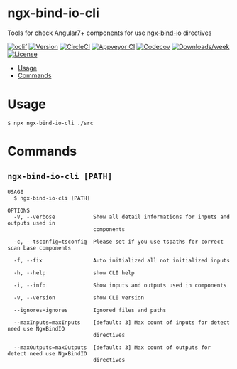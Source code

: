 ngx-bind-io-cli
===============

Tools for check Angular7+ components for use [ngx-bind-io](https://github.com/EndyKaufman/ngx-bind-io) directives

[![oclif](https://img.shields.io/badge/cli-oclif-brightgreen.svg)](https://oclif.io)
[![Version](https://img.shields.io/npm/v/ngx-bind-io-cli.svg)](https://npmjs.org/package/ngx-bind-io-cli)
[![CircleCI](https://circleci.com/gh/EndyKaufman/ngx-bind-io-cli/tree/master.svg?style=shield)](https://circleci.com/gh/EndyKaufman/ngx-bind-io-cli/tree/master)
[![Appveyor CI](https://ci.appveyor.com/api/projects/status/github/EndyKaufman/ngx-bind-io-cli?branch=master&svg=true)](https://ci.appveyor.com/project/EndyKaufman/ngx-bind-io-cli/branch/master)
[![Codecov](https://codecov.io/gh/EndyKaufman/ngx-bind-io-cli/branch/master/graph/badge.svg)](https://codecov.io/gh/EndyKaufman/ngx-bind-io-cli)
[![Downloads/week](https://img.shields.io/npm/dw/ngx-bind-io-cli.svg)](https://npmjs.org/package/ngx-bind-io-cli)
[![License](https://img.shields.io/npm/l/ngx-bind-io-cli.svg)](https://github.com/EndyKaufman/ngx-bind-io-cli/blob/master/package.json)

* [Usage](#usage)
* [Commands](#commands)

# Usage
<!-- ussage -->
```sh-session
$ npx ngx-bind-io-cli ./src
```
<!-- ussagestop -->


# Commands
<!-- commands -->

## `ngx-bind-io-cli [PATH]`

```
USAGE
  $ ngx-bind-io-cli [PATH]

OPTIONS
  -V, --verbose            Show all detail informations for inputs and outputs used in
                           components

  -c, --tsconfig=tsconfig  Please set if you use tspaths for correct scan base components

  -f, --fix                Auto initialized all not initialized inputs

  -h, --help               show CLI help

  -i, --info               Show inputs and outputs used in components

  -v, --version            show CLI version

  --ignores=ignores        Ignored files and paths

  --maxInputs=maxInputs    [default: 3] Max count of inputs for detect need use NgxBindIO
                           directives

  --maxOutputs=maxOutputs  [default: 3] Max count of outputs for detect need use NgxBindIO
                           directives
```
<!-- commandsstop -->